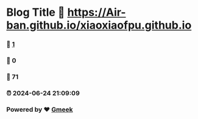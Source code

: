 # Blog Title :link: https://Air-ban.github.io/xiaoxiaofpu.github.io 
### :page_facing_up: [1](https://Air-ban.github.io/xiaoxiaofpu.github.io/tag.html) 
### :speech_balloon: 0 
### :hibiscus: 71 
### :alarm_clock: 2024-06-24 21:09:09 
### Powered by :heart: [Gmeek](https://github.com/Meekdai/Gmeek)
